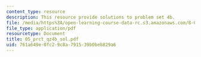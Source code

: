 ```yaml
---
content_type: resource
description: This resource provide solutions to problem set 4b.
file: /media/https%3A/open-learning-course-data-rc.s3.amazonaws.com/8-02x-physics-ii-electricity-magnetism-with-an-experimental-focus-spring-2005/761a649e0fc29c8a791539b0beb829a6_05_prct_qz4b_sol.pdf
file_type: application/pdf
resourcetype: Document
title: 05_prct_qz4b_sol.pdf
uid: 761a649e-0fc2-9c8a-7915-39b0beb829a6
---
```

